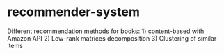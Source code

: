 # recommender-system
Different recommendation methods for books: 1) content-based with Amazon API 2) Low-rank matrices decomposition 3) Clustering of similar items
